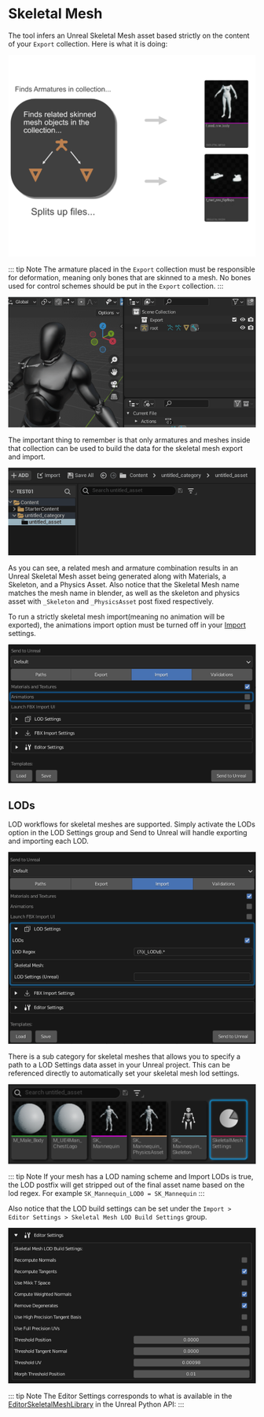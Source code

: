 # Skeletal Mesh

The tool infers an Unreal Skeletal Mesh asset based strictly on the content of your `Export` collection. Here is what
it is doing:


![overview](./images/skeletal-mesh/overview.svg)

::: tip Note
  The armature placed in the `Export` collection must be responsible for deformation, meaning only bones that are
skinned to a mesh. No bones used for control schemes should be put in the `Export` collection.
:::

![1](./images/skeletal-mesh/1.gif)

The important thing to remember is that only armatures and meshes inside that collection can be used to build the data for the
skeletal mesh export and import.

![2](./images/skeletal-mesh/2.gif)

As you can see, a related mesh and armature combination results in an Unreal Skeletal Mesh asset being generated along with
Materials, a Skeleton, and a Physics Asset. Also notice that the Skeletal Mesh name matches the mesh name in blender, as well
as the skeleton and physics asset with `_Skeleton` and `_PhysicsAsset` post fixed respectively.


To run a strictly skeletal mesh import(meaning no animation will be exported), the animations import option must be
turned off in your [Import](/settings/import.html#animation) settings.

![3](./images/skeletal-mesh/3.png)

## LODs

LOD workflows for skeletal meshes are supported. Simply activate the LODs option in the LOD Settings group and Send to
Unreal will handle exporting and importing each LOD.

![4](./images/skeletal-mesh/4.png)


There is a sub category for skeletal meshes that allows you to specify a path to a LOD Settings data asset in your
Unreal project. This can be referenced directly to automatically set your skeletal
mesh lod settings.

![5](./images/skeletal-mesh/5.png)

::: tip Note
  If your mesh has a LOD naming scheme and Import LODs is true, the LOD postfix will get stripped out of the final asset name based on the lod regex. For
example
`SK_Mannequin_LOD0 = SK_Mannequin`
:::

Also notice that the LOD build settings can be set under the
`Import > Editor Settings > Skeletal Mesh LOD Build Settings` group.

![6](./images/skeletal-mesh/6.png)

::: tip Note
  The Editor Settings corresponds to what is available in the [EditorSkeletalMeshLibrary](https://docs.unrealengine.com/4.27/en-US/PythonAPI/class/EditorSkeletalMeshLibrary.html) in the Unreal Python API:
:::
